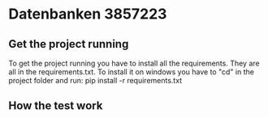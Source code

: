 # Datenbanken 3857223
## Get the project running
To get the project running you have to install all the requirements. They are all in the requirements.txt. To install it on windows you have to "cd" in the project folder and run: 
pip install -r requirements.txt
## How the test work
